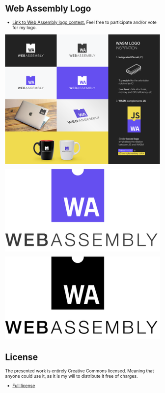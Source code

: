 # Web Assembly Logo
* [Link to Web Assembly logo contest.](https://github.com/WebAssembly/design/issues/112#issuecomment-258674675) Feel free to participate and/or vote for my logo.

![Web Assembly Logo presentation - Carlos Baraza](./dist/presentation.png)

![Web Assembly Logo (WASM) - Carlos Baraza](./dist/logo/web-assembly-logo.png)


![Web Assembly Logo (WASM) - Carlos Baraza](./dist/logo/web-assembly-logo-black.png)

# License
The presented work is entirely Creative Commons licensed. Meaning that anyone could use it, as it is my will to distribute it free of charges.

* [Full license](./LICENSE)
